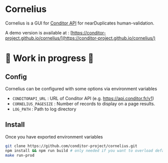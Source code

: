 # Cornelius
Cornelius is a GUI for [Conditor API](https://github.com/conditor-project/api) for nearDuplicates human-validation.

A demo version is available at : [https://conditor-project.github.io/cornelius/](https://conditor-project.github.io/cornelius/)

# :construction_worker: Work in progress :construction:


## Config

Cornelius can be configured with some options via environment variables
  - `CONDITORAPI_URL` : URL of Conditor API (e.g. https://api.conditor.fr/v1)
  - `CORNELIUS_PAGESIZE` : Number of records to display on a page results.
  - `LOG_PATH` : Path to log directory

## Install

Once you have exported environment variables

```bash
git clone https://github.com/conditor-project/cornelius.git
npm install && npm run build # only needed if you want to overload default configuration
make run-prod
```
